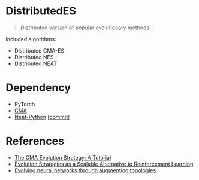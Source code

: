 # DistributedES
> Distributed version of popular evolutionary methods

Included algorithms:
* Distributed CMA-ES
* Distributed NES
* Distributed NEAT

# Dependency
* PyTorch
* [CMA](https://pypi.python.org/pypi/cma)
* [Neat-Python](https://github.com/CodeReclaimers/neat-python) [[commit](https://github.com/CodeReclaimers/neat-python/commit/15e910ce12f34497b32946e468205e08b019034d)]


# References
* [The CMA Evolution Strategy: A Tutorial](https://arxiv.org/abs/1604.00772)
* [Evolution Strategies as a Scalable Alternative to Reinforcement Learning](https://arxiv.org/abs/1703.03864)
* [Evolving neural networks through augmenting topologies](https://dl.acm.org/citation.cfm?id=638554)
